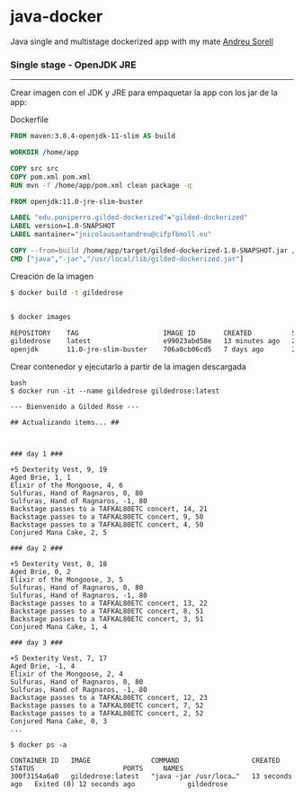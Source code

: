 # java-docker
Java single and multistage dockerized app with my mate <a href="https://github.com/AndreuSorell/">Andreu Sorell</a>

### Single stage - OpenJDK JRE
<hr>

Crear imagen con el JDK y JRE para empaquetar la app con los jar de la app:

Dockerfile

``` Dockerfile 
FROM maven:3.8.4-openjdk-11-slim AS build

WORKDIR /home/app

COPY src src
COPY pom.xml pom.xml
RUN mvn -f /home/app/pom.xml clean package -q

FROM openjdk:11.0-jre-slim-buster

LABEL "edu.poniperro.gilded-dockerized"="gilded-dockerized"
LABEL version=1.0-SNAPSHOT
LABEL mantainer="jnicolausantandreu@cifpfbmoll.eu"

COPY --from=build /home/app/target/gilded-dockerized-1.0-SNAPSHOT.jar /usr/local/lib/gilded-dockerized.jar
CMD ["java","-jar","/usr/local/lib/gilded-dockerized.jar"]
```

Creación de la imagen

``` bash
$ docker build -t gildedrose


$ docker images

REPOSITORY    TAG                     IMAGE ID       CREATED          SIZE
gildedrose    latest                  e99023abd58e   13 minutes ago   221MB
openjdk       11.0-jre-slim-buster    706a0cb06cd5   7 days ago       221MB

```

Crear contenedor y ejecutarlo a partir de la imagen descargada

```
bash
$ docker run -it --name gildedrose gildedrose:latest

--- Bienvenido a Gilded Rose ---

## Actualizando items... ##



### day 1 ###

+5 Dexterity Vest, 9, 19
Aged Brie, 1, 1
Elixir of the Mongoose, 4, 6
Sulfuras, Hand of Ragnaros, 0, 80
Sulfuras, Hand of Ragnaros, -1, 80
Backstage passes to a TAFKAL80ETC concert, 14, 21
Backstage passes to a TAFKAL80ETC concert, 9, 50
Backstage passes to a TAFKAL80ETC concert, 4, 50
Conjured Mana Cake, 2, 5

### day 2 ###

+5 Dexterity Vest, 8, 18
Aged Brie, 0, 2
Elixir of the Mongoose, 3, 5
Sulfuras, Hand of Ragnaros, 0, 80
Sulfuras, Hand of Ragnaros, -1, 80
Backstage passes to a TAFKAL80ETC concert, 13, 22
Backstage passes to a TAFKAL80ETC concert, 8, 51
Backstage passes to a TAFKAL80ETC concert, 3, 51
Conjured Mana Cake, 1, 4

### day 3 ###

+5 Dexterity Vest, 7, 17
Aged Brie, -1, 4
Elixir of the Mongoose, 2, 4
Sulfuras, Hand of Ragnaros, 0, 80
Sulfuras, Hand of Ragnaros, -1, 80
Backstage passes to a TAFKAL80ETC concert, 12, 23
Backstage passes to a TAFKAL80ETC concert, 7, 52
Backstage passes to a TAFKAL80ETC concert, 2, 52
Conjured Mana Cake, 0, 3
...

$ docker ps -a 

CONTAINER ID   IMAGE               COMMAND                  CREATED          STATUS                      PORTS     NAMES
300f3154a6a0   gildedrose:latest   "java -jar /usr/loca…"   13 seconds ago   Exited (0) 12 seconds ago             gildedrose
```